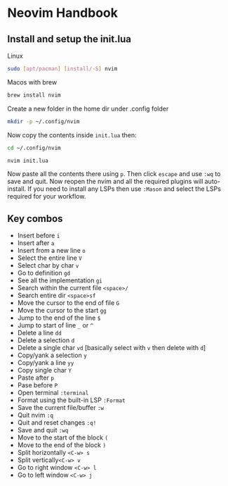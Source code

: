 # Neovim Handbook

## Install and setup the init.lua

Linux  
```bash
sudo [apt/pacman] [install/-S] nvim
```
Macos with brew  
```bash
brew install nvim
```

Create a new folder in the home dir under .config folder
```bash
mkdir -p ~/.config/nvim
```

Now copy the contents inside `init.lua` then:
```bash
cd ~/.config/nvim
```
```bash
nvim init.lua
```
Now paste all the contents there using `p`. Then click `escape` and use `:wq` to save and quit. Now reopen the nvim and all the required plugins will auto-install. If you need to install any LSPs then use `:Mason` and select the LSPs required for your workflow.

## Key combos

- Insert before `i`
- Insert after `a`
- Insert from a new line `o`
- Select the entire line `V`
- Select char by char `v`
- Go to definition `gd`
- See all the implementation `gi`
- Search within the current file `<space>/`
- Search entire dir `<space>sf`
- Move the cursor to the end of file `G`
- Move the cursor to the start `gg`
- Jump to the end of the line `$`
- Jump to start of line `_` or `^`
- Delete a line `dd`
- Delete a selection `d`
- Delete a single char `vd` [basically select with `v` then delete with `d`]
- Copy/yank a selection `y`
- Copy/yank a line `yy`
- Copy single char `Y`
- Paste after `p`
- Pase before `P`
- Open terminal `:terminal`
- Format using the built-in LSP `:Format`
- Save the current file/buffer `:w`
- Quit nvim `:q`
- Quit and reset changes `:q!`
- Save and quit `:wq`
- Move to the start of the block `(`
- Move to the end of the block `)`
- Split horizontally `<C-w> s`
- Split vertically`<C-w> v`
- Go to right window `<C-w> l`
- Go to left window `<C-w> j`
